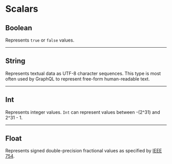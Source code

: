 # Scalars

## Boolean

Represents `true` or `false` values.

---

## String

Represents textual data as UTF-8 character sequences. This type is most often used by GraphQL to represent free-form human-readable text.

---

## Int

Represents integer values. `Int` can represent values between -(2^31) and 2^31 - 1.

---

## Float

Represents signed double-precision fractional values as specified by [IEEE 754](https://en.wikipedia.org/wiki/IEEE_754).

